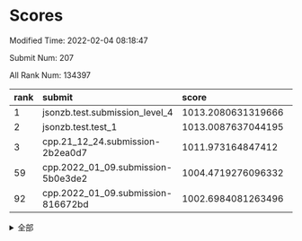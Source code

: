 # Scores

Modified Time: 2022-02-04 08:18:47

Submit Num: 207

All Rank Num: 134397

| rank |               submit               |       score        |       sigma        | pk_num |
| :--- | :--------------------------------- | :----------------- | :----------------- | :----- |
| 1    | jsonzb.test.submission_level_4     | 1013.2080631319666 | 0.7914327719899745 | 2598   |
| 2    | jsonzb.test.test_1                 | 1013.0087637044195 | 0.7925411533729538 | 2595   |
| 3    | cpp.21_12_24.submission-2b2ea0d7   | 1011.973164847412  | 0.7920961810803312 | 2597   |
| 59   | cpp.2022_01_09.submission-5b0e3de2 | 1004.4719276096332 | 0.7265397295345397 | 2598   |
| 92   | cpp.2022_01_09.submission-816672bd | 1002.6984081263496 | 0.7107757335117719 | 2599   |


<details>
<summary>全部</summary>

| rank |                 submit                 |       score        |       sigma        | pk_num |
| :--- | :------------------------------------- | :----------------- | :----------------- | :----- |
| 1    | jsonzb.test.submission_level_4         | 1013.2080631319666 | 0.7914327719899745 | 2598   |
| 2    | jsonzb.test.test_1                     | 1013.0087637044195 | 0.7925411533729538 | 2595   |
| 3    | cpp.21_12_24.submission-2b2ea0d7       | 1011.973164847412  | 0.7920961810803312 | 2597   |
| 4    | gobigger.level_3.submission_level_3_16 | 1011.888654464606  | 0.7873321951680708 | 2602   |
| 5    | gobigger.level_3.submission_level_3_46 | 1011.6354927989613 | 0.7637161880177283 | 2603   |
| 6    | gobigger.level_3.submission_level_3_26 | 1011.6240656763065 | 0.7884958138521306 | 2589   |
| 7    | gobigger.level_3.submission_level_3_14 | 1011.5080007202536 | 0.7792050223207048 | 2598   |
| 8    | gobigger.level_3.submission_level_3_3  | 1011.2032944525139 | 0.7869827202336762 | 2597   |
| 9    | gobigger.level_3.submission_level_3_18 | 1011.1098370234077 | 0.7674796023163954 | 2598   |
| 10   | gobigger.level_3.submission_level_3_48 | 1010.9843964804962 | 0.7625438903442328 | 2601   |
| 11   | gobigger.level_3.submission_level_3_38 | 1010.9760851373603 | 0.7611003277344189 | 2593   |
| 12   | gobigger.level_3.submission_level_3_34 | 1010.9129917331379 | 0.7651646374589868 | 2591   |
| 13   | gobigger.level_3.submission_level_3_37 | 1010.8951476239107 | 0.7859585964644099 | 2598   |
| 14   | gobigger.level_3.submission_level_3_8  | 1010.8692392577823 | 0.7742978556832931 | 2595   |
| 15   | gobigger.level_3.submission_level_3_15 | 1010.7105606256778 | 0.7638269422718768 | 2594   |
| 16   | gobigger.level_3.submission_level_3_49 | 1010.7050383296917 | 0.7605234052570254 | 2596   |
| 17   | gobigger.level_3.submission_level_3_21 | 1010.5594747513429 | 0.774006263476114  | 2598   |
| 18   | gobigger.level_3.submission_level_3_29 | 1010.5038901276378 | 0.7722948266284646 | 2592   |
| 19   | gobigger.level_3.submission_level_3_41 | 1010.4977982397004 | 0.7463069745701656 | 2598   |
| 20   | gobigger.level_3.submission_level_3_6  | 1010.488723005119  | 0.7675158071769155 | 2599   |
| 21   | gobigger.level_3.submission_level_3_0  | 1010.3633968456496 | 0.7706143360786584 | 2596   |
| 22   | gobigger.level_3.submission_level_3_19 | 1010.3461196594635 | 0.7482968081808912 | 2598   |
| 23   | gobigger.level_3.submission_level_3_9  | 1010.2777350473467 | 0.7369269632074645 | 2595   |
| 24   | gobigger.level_3.submission_level_3_40 | 1010.2360666471296 | 0.7525096037934133 | 2595   |
| 25   | gobigger.level_3.submission_level_3_42 | 1010.0815001274439 | 0.7459938972335362 | 2597   |
| 26   | gobigger.level_3.submission_level_3_10 | 1010.0407826360727 | 0.7885442041072739 | 2598   |
| 27   | gobigger.level_3.submission_level_3_39 | 1010.0181197249128 | 0.7554858081535373 | 2598   |
| 28   | gobigger.level_3.submission_level_3_45 | 1009.9561020551607 | 0.749832306985783  | 2599   |
| 29   | gobigger.level_3.submission_level_3_25 | 1009.8924070491369 | 0.7461818382381917 | 2596   |
| 30   | gobigger.level_3.submission_level_3_5  | 1009.8842243745859 | 0.7430261398448555 | 2597   |
| 31   | gobigger.level_3.submission_level_3_23 | 1009.7879731990024 | 0.7666047149512006 | 2600   |
| 32   | gobigger.level_3.submission_level_3_1  | 1009.7448173195271 | 0.7619740712674354 | 2597   |
| 33   | gobigger.level_3.submission_level_3_11 | 1009.733192727085  | 0.7461076222022338 | 2597   |
| 34   | gobigger.level_3.submission_level_3_30 | 1009.6921111191895 | 0.7495602916312395 | 2602   |
| 35   | gobigger.level_3.submission_level_3_20 | 1009.6081348779909 | 0.773069457676189  | 2594   |
| 36   | gobigger.level_3.submission_level_3_35 | 1009.5815748528921 | 0.7495473800978366 | 2598   |
| 37   | gobigger.level_3.submission_level_3_31 | 1009.5233955570928 | 0.7484092652022585 | 2599   |
| 38   | gobigger.level_3.submission_level_3_12 | 1009.4199719437804 | 0.7514675715138345 | 2598   |
| 39   | gobigger.level_3.submission_level_3_17 | 1009.3730829253851 | 0.7689753461064512 | 2599   |
| 40   | gobigger.level_3.submission_level_3_27 | 1009.3266282658979 | 0.7630585887994061 | 2597   |
| 41   | gobigger.level_3.submission_level_3_32 | 1009.2626068733593 | 0.759836031941019  | 2600   |
| 42   | gobigger.level_3.submission_level_3_22 | 1009.2589364681369 | 0.7724844749283626 | 2601   |
| 43   | gobigger.level_3.submission_level_3_24 | 1009.1903837629424 | 0.7347800399855958 | 2599   |
| 44   | gobigger.level_3.submission_level_3_44 | 1009.0455218678726 | 0.7669809648904791 | 2596   |
| 45   | gobigger.level_3.submission_level_3_7  | 1009.0451964111744 | 0.7606910645453869 | 2600   |
| 46   | gobigger.level_3.submission_level_3_2  | 1009.0377974382881 | 0.7465229465606789 | 2600   |
| 47   | gobigger.level_3.submission_level_3_47 | 1008.9884245723471 | 0.7552544865672184 | 2590   |
| 48   | gobigger.level_3.submission_level_3_4  | 1008.9802498377315 | 0.7534244008316279 | 2594   |
| 49   | gobigger.level_3.submission_level_3_36 | 1008.9744940325369 | 0.7498271881911689 | 2597   |
| 50   | gobigger.level_3.submission_level_3_13 | 1008.4830775101807 | 0.7448802424235601 | 2597   |
| 51   | gobigger.level_3.submission_level_3_43 | 1008.4523159890385 | 0.7241066734977406 | 2600   |
| 52   | gobigger.level_3.submission_level_3_33 | 1008.4225888655285 | 0.7372662352994587 | 2595   |
| 53   | gobigger.level_3.submission_level_3_28 | 1008.1243991383789 | 0.7421673740974961 | 2597   |
| 54   | gobigger.level_1.submission_level_1_43 | 1005.1920298127    | 0.7181766109738525 | 2599   |
| 55   | gobigger.level_1.submission_level_1_27 | 1005.0292642490401 | 0.7142595489405467 | 2602   |
| 56   | gobigger.level_1.submission_level_1_18 | 1004.9197815506375 | 0.7266968155864412 | 2600   |
| 57   | gobigger.level_1.submission_level_1_15 | 1004.6676086046948 | 0.7157787332089686 | 2601   |
| 58   | gobigger.level_1.submission_level_1_25 | 1004.5305538939629 | 0.7148135573127103 | 2596   |
| 59   | cpp.2022_01_09.submission-5b0e3de2     | 1004.4719276096332 | 0.7265397295345397 | 2598   |
| 60   | gobigger.level_1.submission_level_1_37 | 1004.2694555178088 | 0.7116327241182469 | 2600   |
| 61   | gobigger.level_1.submission_level_1_48 | 1004.1612760364545 | 0.7238892865772232 | 2598   |
| 62   | gobigger.level_1.submission_level_1_6  | 1004.150024769775  | 0.7214425877319225 | 2598   |
| 63   | gobigger.level_1.submission_level_1_45 | 1004.0192549611894 | 0.7161442693617309 | 2598   |
| 64   | gobigger.level_1.submission_level_1_5  | 1003.9916887225071 | 0.7209881248726646 | 2602   |
| 65   | gobigger.level_1.submission_level_1_14 | 1003.9830312462054 | 0.7224206062947743 | 2601   |
| 66   | gobigger.level_1.submission_level_1_40 | 1003.9648699892509 | 0.7088631865003552 | 2597   |
| 67   | gobigger.level_1.submission_level_1_31 | 1003.8915590614644 | 0.7122739007679    | 2599   |
| 68   | gobigger.level_1.submission_level_1_32 | 1003.8151173750687 | 0.7147920093628474 | 2598   |
| 69   | gobigger.level_1.submission_level_1_47 | 1003.7488136970385 | 0.7221424749104549 | 2598   |
| 70   | gobigger.level_1.submission_level_1_49 | 1003.7186541743723 | 0.7256396798432336 | 2598   |
| 71   | gobigger.level_1.submission_level_1_3  | 1003.7087038492167 | 0.7147467918156978 | 2597   |
| 72   | gobigger.level_1.submission_level_1_19 | 1003.6659461667161 | 0.7120334402952037 | 2594   |
| 73   | gobigger.level_1.submission_level_1_8  | 1003.6324356539856 | 0.7023581570819686 | 2597   |
| 74   | gobigger.level_1.submission_level_1_35 | 1003.61092766316   | 0.7409288230509689 | 2597   |
| 75   | gobigger.level_1.submission_level_1_20 | 1003.6008436764417 | 0.708962584641763  | 2594   |
| 76   | gobigger.level_1.submission_level_1_1  | 1003.5936899817574 | 0.7121565824802126 | 2592   |
| 77   | gobigger.level_1.submission_level_1_4  | 1003.5660935919188 | 0.7235387018977689 | 2592   |
| 78   | gobigger.level_1.submission_level_1_23 | 1003.5499130073774 | 0.7174832746600303 | 2596   |
| 79   | gobigger.level_1.submission_level_1_36 | 1003.4839582751191 | 0.7159456192206907 | 2601   |
| 80   | gobigger.level_1.submission_level_1_9  | 1003.4236162844068 | 0.7183358997929922 | 2589   |
| 81   | gobigger.level_1.submission_level_1_12 | 1003.3347912346444 | 0.7101006206316435 | 2593   |
| 82   | gobigger.level_1.submission_level_1_34 | 1003.28207508076   | 0.7029655263816353 | 2600   |
| 83   | gobigger.level_1.submission_level_1_39 | 1003.2446842781734 | 0.7172106623181412 | 2598   |
| 84   | gobigger.level_1.submission_level_1_42 | 1003.2440822103055 | 0.7120319461511059 | 2603   |
| 85   | gobigger.level_1.submission_level_1_11 | 1003.2145085650629 | 0.7171808972284427 | 2600   |
| 86   | gobigger.level_1.submission_level_1_38 | 1003.1759421782234 | 0.7042330342120856 | 2595   |
| 87   | gobigger.level_1.submission_level_1_2  | 1003.16939494078   | 0.7052660443101256 | 2596   |
| 88   | gobigger.level_1.submission_level_1_7  | 1003.1118011893301 | 0.7024069304089655 | 2598   |
| 89   | gobigger.level_1.submission_level_1_21 | 1002.9364153474445 | 0.7036591365681579 | 2595   |
| 90   | gobigger.level_1.submission_level_1_16 | 1002.8110090319609 | 0.7073257894989863 | 2594   |
| 91   | gobigger.level_1.submission_level_1_24 | 1002.7526900415771 | 0.7307801364661    | 2595   |
| 92   | cpp.2022_01_09.submission-816672bd     | 1002.6984081263496 | 0.7107757335117719 | 2599   |
| 93   | gobigger.level_1.submission_level_1_22 | 1002.6590625090919 | 0.7254523429846971 | 2601   |
| 94   | gobigger.level_1.submission_level_1_41 | 1002.6268103746849 | 0.7226826562375686 | 2598   |
| 95   | gobigger.level_1.submission_level_1_26 | 1002.570629098099  | 0.7102410690647908 | 2601   |
| 96   | gobigger.level_1.submission_level_1_33 | 1002.4740427941892 | 0.7094154362514693 | 2598   |
| 97   | gobigger.level_1.submission_level_1_44 | 1002.4687345013714 | 0.7122389327839309 | 2601   |
| 98   | gobigger.level_1.submission_level_1_28 | 1002.2912402513438 | 0.7063770610150101 | 2592   |
| 99   | gobigger.level_1.submission_level_1_29 | 1002.0679453484873 | 0.714218710163816  | 2601   |
| 100  | gobigger.level_1.submission_level_1_10 | 1002.0322786587556 | 0.6990287510787693 | 2599   |
| 101  | gobigger.level_1.submission_level_1_30 | 1001.8707689691577 | 0.721629212980348  | 2597   |
| 102  | gobigger.level_1.submission_level_1_13 | 1001.7749570281476 | 0.7079275533072665 | 2594   |
| 103  | gobigger.level_1.submission_level_1_17 | 1001.6729712268558 | 0.720894752666656  | 2600   |
| 104  | gobigger.level_1.submission_level_1_46 | 1001.6461813201474 | 0.7104442401231271 | 2590   |
| 105  | gobigger.level_1.submission_level_1_0  | 1001.6410198868404 | 0.7123481605340412 | 2603   |
| 106  | gobigger.random.submission_random_7    | 998.2230919350926  | 0.7079022950089907 | 2599   |
| 107  | gobigger.random.submission_random_10   | 997.7319295151507  | 0.7092704102996762 | 2600   |
| 108  | gobigger.random.submission_random_1    | 997.4489134723585  | 0.717418822667182  | 2591   |
| 109  | gobigger.random.submission_random_16   | 997.0309701532957  | 0.7049834351218638 | 2599   |
| 110  | gobigger.random.submission_random_32   | 996.8872952914799  | 0.7032916325106499 | 2600   |
| 111  | gobigger.random.submission_random_18   | 996.8187705728493  | 0.7198118669203345 | 2595   |
| 112  | gobigger.random.submission_random_2    | 996.8061402001968  | 0.7130968418694661 | 2596   |
| 113  | gobigger.random.submission_random_11   | 996.7645696687674  | 0.7037280773512745 | 2597   |
| 114  | gobigger.random.submission_random_19   | 996.6982360482431  | 0.7214650611706988 | 2599   |
| 115  | gobigger.random.submission_random_47   | 996.6850236186879  | 0.7154962820436556 | 2596   |
| 116  | gobigger.random.submission_random_49   | 996.6388295878033  | 0.7180274194859793 | 2596   |
| 117  | gobigger.random.submission_random_3    | 996.6301310931902  | 0.7059917938016566 | 2599   |
| 118  | gobigger.random.submission_random_44   | 996.564656754427   | 0.7097037446978586 | 2601   |
| 119  | gobigger.random.submission_random_22   | 996.319537924203   | 0.70615403336198   | 2595   |
| 120  | gobigger.random.submission_random_31   | 996.2904069132339  | 0.713001004538623  | 2593   |
| 121  | gobigger.random.submission_random_5    | 996.2253416578302  | 0.7267055884097048 | 2592   |
| 122  | gobigger.random.submission_random_6    | 996.2155776941405  | 0.7083638635737295 | 2595   |
| 123  | gobigger.random.submission_random_43   | 996.1866421615139  | 0.7017022972304713 | 2602   |
| 124  | gobigger.random.submission_random_15   | 996.1569450431191  | 0.720145878596623  | 2595   |
| 125  | gobigger.random.submission_random_13   | 996.0868710751632  | 0.7168236316011691 | 2597   |
| 126  | gobigger.random.submission_random_41   | 996.0197615537289  | 0.7080125505317986 | 2599   |
| 127  | gobigger.random.submission_random_26   | 995.898165717067   | 0.7217514767201887 | 2603   |
| 128  | gobigger.random.submission_random_28   | 995.8694991998256  | 0.7274359540841183 | 2591   |
| 129  | gobigger.random.submission_random_48   | 995.786582523513   | 0.7132700898279453 | 2597   |
| 130  | gobigger.random.submission_random_4    | 995.7204668956338  | 0.7018415131550284 | 2594   |
| 131  | gobigger.random.submission_random_25   | 995.7083578435709  | 0.7140496538502621 | 2596   |
| 132  | gobigger.random.submission_random_8    | 995.6796985937972  | 0.70977276562415   | 2598   |
| 133  | gobigger.random.submission_random_37   | 995.6776681972339  | 0.726963754120112  | 2596   |
| 134  | gobigger.random.submission_random_24   | 995.6678017723611  | 0.713524830120202  | 2598   |
| 135  | gobigger.random.submission_random_36   | 995.6510144237798  | 0.7125444445999185 | 2596   |
| 136  | gobigger.random.submission_random_38   | 995.5915074612969  | 0.7123268038512998 | 2601   |
| 137  | gobigger.random.submission_random_42   | 995.577940181829   | 0.7207391652039747 | 2596   |
| 138  | gobigger.random.submission_random_14   | 995.5289591299755  | 0.7119502565918386 | 2602   |
| 139  | gobigger.random.submission_random_35   | 995.5085196889356  | 0.705565618414284  | 2601   |
| 140  | gobigger.random.submission_random_12   | 995.4429104504433  | 0.7215431711560168 | 2599   |
| 141  | gobigger.random.submission_random_9    | 995.4090464173182  | 0.7165457727906621 | 2599   |
| 142  | gobigger.random.submission_random_30   | 995.3793937505692  | 0.7215389360798917 | 2596   |
| 143  | gobigger.random.submission_random_29   | 995.3774761146504  | 0.7141878229619398 | 2598   |
| 144  | gobigger.random.submission_random_40   | 995.3716110555883  | 0.7094500397275566 | 2593   |
| 145  | gobigger.random.submission_random_39   | 995.3153189500695  | 0.707501942554413  | 2596   |
| 146  | gobigger.random.submission_random_33   | 995.3125354912199  | 0.7073139699787764 | 2599   |
| 147  | gobigger.random.submission_random_20   | 995.3031743894396  | 0.7053655789150466 | 2598   |
| 148  | gobigger.random.submission_random_23   | 995.2683603705138  | 0.7232760584363539 | 2601   |
| 149  | gobigger.random.submission_random_0    | 995.1511417364921  | 0.7071009871126712 | 2596   |
| 150  | gobigger.random.submission_random_46   | 995.0597444446332  | 0.7137431327722452 | 2598   |
| 151  | gobigger.random.submission_random_17   | 995.0296393301444  | 0.7133071798477811 | 2601   |
| 152  | gobigger.random.submission_random_27   | 994.9636751386533  | 0.7095401899310498 | 2593   |
| 153  | gobigger.random.submission_random_45   | 994.960280737619   | 0.7253591464712268 | 2594   |
| 154  | gobigger.random.submission_random_21   | 994.9142684927197  | 0.7137512673571631 | 2593   |
| 155  | gobigger.random.submission_random_34   | 994.6203808027923  | 0.7047044130099488 | 2598   |
| 156  | gobigger.level_2.submission_level_2_13 | 994.4373227293588  | 0.7315578505832652 | 2592   |
| 157  | gobigger.level_2.submission_level_2_42 | 993.7050010905004  | 0.7595184549511439 | 2600   |
| 158  | gobigger.level_2.submission_level_2_27 | 993.5943677857206  | 0.7582190217012921 | 2593   |
| 159  | gobigger.level_2.submission_level_2_46 | 993.5151652626656  | 0.7490879359234529 | 2596   |
| 160  | gobigger.level_2.submission_level_2_4  | 993.4233419894126  | 0.7310628005319937 | 2598   |
| 161  | gobigger.level_2.submission_level_2_6  | 993.1723688028429  | 0.7338607359138314 | 2601   |
| 162  | gobigger.level_2.submission_level_2_47 | 992.9990520441302  | 0.7442467183416354 | 2600   |
| 163  | gobigger.level_2.submission_level_2_7  | 992.9358087591473  | 0.7419639563852185 | 2591   |
| 164  | gobigger.level_2.submission_level_2_14 | 992.8901254623723  | 0.7316518884972235 | 2598   |
| 165  | gobigger.level_2.submission_level_2_23 | 992.8439127539746  | 0.7547634966022276 | 2592   |
| 166  | gobigger.level_2.submission_level_2_17 | 992.7838749903847  | 0.7288142396279016 | 2600   |
| 167  | gobigger.level_2.submission_level_2_1  | 992.7623933834876  | 0.7541419108753392 | 2595   |
| 168  | gobigger.level_2.submission_level_2_25 | 992.5241958391542  | 0.7425131565786911 | 2596   |
| 169  | gobigger.level_2.submission_level_2_2  | 992.5042268703304  | 0.745496377370213  | 2605   |
| 170  | gobigger.level_2.submission_level_2_16 | 992.4161829784085  | 0.7298456195663494 | 2598   |
| 171  | gobigger.level_2.submission_level_2_37 | 992.3502853709324  | 0.7283958556800899 | 2596   |
| 172  | gobigger.level_2.submission_level_2_41 | 992.2770249027911  | 0.7495740025367353 | 2591   |
| 173  | gobigger.level_2.submission_level_2_39 | 992.2734195834872  | 0.7429384603681493 | 2593   |
| 174  | gobigger.level_2.submission_level_2_28 | 992.2267281340388  | 0.7631918585650346 | 2599   |
| 175  | gobigger.level_2.submission_level_2_10 | 992.2023650232254  | 0.7416228982514397 | 2598   |
| 176  | gobigger.level_2.submission_level_2_18 | 992.1664590347269  | 0.7265416353326951 | 2598   |
| 177  | gobigger.level_2.submission_level_2_21 | 992.1573561117708  | 0.7444803386983864 | 2593   |
| 178  | gobigger.level_2.submission_level_2_33 | 992.0572689062444  | 0.7496637102462272 | 2598   |
| 179  | gobigger.level_2.submission_level_2_40 | 991.9393205473253  | 0.7584812636578603 | 2593   |
| 180  | gobigger.level_2.submission_level_2_38 | 991.936944074918   | 0.7541233133640686 | 2599   |
| 181  | gobigger.level_2.submission_level_2_3  | 991.9034446310048  | 0.7502934719944916 | 2595   |
| 182  | gobigger.level_2.submission_level_2_11 | 991.8075877360935  | 0.7316896189190361 | 2597   |
| 183  | gobigger.level_2.submission_level_2_8  | 991.6917981568463  | 0.7531017665315543 | 2599   |
| 184  | gobigger.level_2.submission_level_2_49 | 991.6450446400938  | 0.7322352886406902 | 2592   |
| 185  | gobigger.level_2.submission_level_2_45 | 991.6282985550375  | 0.7490469325188785 | 2594   |
| 186  | gobigger.level_2.submission_level_2_31 | 991.62185626248    | 0.7544670969849036 | 2600   |
| 187  | gobigger.level_2.submission_level_2_34 | 991.5979881233899  | 0.7435408032337394 | 2594   |
| 188  | gobigger.level_2.submission_level_2_30 | 991.5855045576205  | 0.7416093595829133 | 2601   |
| 189  | gobigger.level_2.submission_level_2_0  | 991.5788825511689  | 0.7658652733740756 | 2593   |
| 190  | gobigger.level_2.submission_level_2_26 | 991.57677962301    | 0.7589170340939527 | 2596   |
| 191  | gobigger.level_2.submission_level_2_9  | 991.4589376781303  | 0.7678389485792949 | 2599   |
| 192  | gobigger.level_2.submission_level_2_24 | 991.4551913107969  | 0.7457270940988697 | 2595   |
| 193  | gobigger.level_2.submission_level_2_29 | 991.3075934683227  | 0.74056291569445   | 2600   |
| 194  | gobigger.level_2.submission_level_2_20 | 991.2630379026699  | 0.7456804148357554 | 2600   |
| 195  | gobigger.level_2.submission_level_2_15 | 991.1292517443327  | 0.7569794342926314 | 2590   |
| 196  | gobigger.level_2.submission_level_2_48 | 991.1089112650201  | 0.7536093917859111 | 2596   |
| 197  | gobigger.level_2.submission_level_2_22 | 990.9536564826617  | 0.7595362468743485 | 2596   |
| 198  | gobigger.level_2.submission_level_2_19 | 990.9128486440532  | 0.7471217759013115 | 2599   |
| 199  | gobigger.level_2.submission_level_2_12 | 990.907194116493   | 0.7608366752411205 | 2599   |
| 200  | gobigger.level_2.submission_level_2_36 | 990.7631993006881  | 0.7715120029975276 | 2596   |
| 201  | gobigger.level_2.submission_level_2_32 | 990.6159846794669  | 0.7703004760374095 | 2603   |
| 202  | gobigger.level_2.submission_level_2_44 | 990.5479747343261  | 0.7477442226279855 | 2595   |
| 203  | gobigger.level_2.submission_level_2_35 | 990.4856155256772  | 0.7569095874289762 | 2591   |
| 204  | gobigger.level_2.submission_level_2_5  | 990.3871171949656  | 0.7599373943224006 | 2596   |
| 205  | gobigger.level_2.submission_level_2_43 | 989.7281745412799  | 0.7744188452391866 | 2595   |
| 206  | gobigger.none.submission_none_1        | 976.9609605682593  | 1.48830254781404   | 2595   |
| 207  | gobigger.none.submission_none_0        | 976.4543208957386  | 1.4658128720626085 | 2594   |

</details>